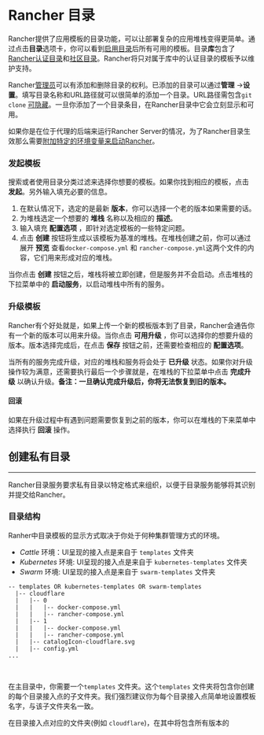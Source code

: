 # Rancher 目录

Rancher提供了应用模板的目录功能，可以让部署复杂的应用堆栈变得更简单。通过点击**目录**选项卡，你可以看到[启用目录]({{site.baseurl}}/rancher/configuration/settings/#catalog)后所有可用的模板。目录**库**包含了[Rancher认证目录](https://github.com/rancher/rancher-catalog)和[社区目录](https://github.com/rancher/community-catalog)。Rancher将只对属于库中的认证目录的模板予以维护支持。

Rancher[管理员]({{site.baseurl}}/rancher/configuration/access-control/#admin)可以有添加和删除目录的权利。已添加的目录可以通过**管理** ->**设置**。填写目录名称和URL路径就可以很简单的添加一个目录。URL路径需包含`git clone` [可隐藏](https://git-scm.com/docs/git-clone#_git_urls_a_id_urls_a)。一旦你添加了一个目录条目，在Rancher目录中它会立刻显示和可用。

如果你是在位于代理的后端来运行Rancher Server的情况，为了Rancher目录生效那么需要[附加特定的环境变量来启动Rancher]({{site.baseurl}}/rancher/installing-rancher/installing-server/#http-proxy)。

### 发起模板

搜索或者使用目录分类过滤来选择你想要的模板。如果你找到相应的模板，点击 **发起**。另外输入填充必要的信息。

1. 在默认情况下，选定的是最新 **版本**，你可以选择一个老的版本如果需要的话。
2. 为堆栈选定一个想要的 **堆栈** 名称以及相应的 **描述**。
3. 输入填充 **配置选项** ，即针对选定模板的一些特定问题。
4. 点击 **创建** 按钮将生成以该模板为基准的堆栈。在堆栈创建之前，你可以通过展开 **预览** 查看`docker-compose.yml` 和 `rancher-compose.yml`这两个文件的内容，它们用来形成对应的堆栈。

当你点击 **创建** 按钮之后，堆栈将被立即创建，但是服务并不会启动。点击堆栈的下拉菜单中的 **启动服务**，以启动堆栈中所有的服务。

### 升级模板

Rancher有个好处就是，如果上传一个新的模板版本到了目录，Rancher会通告你有一个新的版本可以用来升级。当你点击 **可用升级** ，你可以选择你的想要升级的版本。版本选择完成后，在点击 **保存** 按钮之前，还需要检查相应的 **配置选项**。

当所有的服务完成升级，对应的堆栈和服务将会处于 **已升级** 状态。如果你对升级操作较为满意，还需要执行最后一个步骤就是，在堆栈的下拉菜单中点击 **完成升级** 以确认升级。**备注：一旦确认完成升级后，你将无法恢复到旧的版本。**

#### 回滚

如果在升级过程中有遇到问题需要恢复到之前的版本，你可以在堆栈的下来菜单中选择执行 **回滚** 操作。

## 创建私有目录
---

Rancher目录服务要求私有目录以特定格式来组织，以便于目录服务能够将其识别并提交给Rancher。

### 目录结构

Ranher中目录模板的显示方式取决于你处于何种集群管理方式的环境。

* _Cattle_ 环境：UI呈现的接入点是来自于 `templates` 文件夹
* _Kubernetes_ 环境: UI呈现的接入点是来自于 `kubernetes-templates` 文件夹
* _Swarm_ 环境: UI呈现的接入点是来自于 `swarm-templates` 文件夹

```
-- templates OR kubernetes-templates OR swarm-templates
  |-- cloudflare
  |   |-- 0
  |   |   |-- docker-compose.yml
  |   |   |-- rancher-compose.yml
  |   |-- 1
  |   |   |-- docker-compose.yml
  |   |   |-- rancher-compose.yml
  |   |-- catalogIcon-cloudflare.svg
  |   |-- config.yml
...
```
<br>

在主目录中，你需要一个`templates` 文件夹。这个`templates` 文件夹将包含你创建的每个目录接入点的子文件夹。我们强烈建议你为每个目录接入点简单地设置模板名字，与该子文件夹名一致。

在目录接入点对应的文件夹(例如 `cloudflare`)，在其中将包含所有版本的
